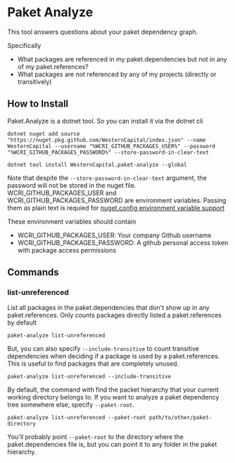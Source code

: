 # Paket Analyze


This tool answers questions about your paket dependency graph.

Specifically
- What packages are referenced in my paket.dependencies but not in any of my paket.references?
- What packages are not referenced by any of my projects (directly or transitively)

## How to Install

Paket.Analyze is a dotnet tool. So you can install it via the dotnet cli

```pwsh
dotnet nuget add source "https://nuget.pkg.github.com/WesternCapital/index.json" --name WesternCapital --username "%WCRI_GITHUB_PACKAGES_USER%" --password "%WCRI_GITHUB_PACKAGES_PASSWORD%" --store-password-in-clear-text

dotnet tool install WesternCapital.paket-analyze --global 
```

Note that despite the `--store-password-in-clear-text` argument, the password will not be stored in the nuget file. 
WCRI_GITHUB_PACKAGES_USER and WCRI_GITHUB_PACKAGES_PASSWORD are environment variables. 
Passing them as plain text is requied for [nuget.config environment variable support](https://learn.microsoft.com/en-us/nuget/reference/nuget-config-file#nugetconfig-environment-variable-support)

These environment variables should contain
- WCRI_GITHUB_PACKAGES_USER: Your company Github username
- WCRI_GITHUB_PACKAGES_PASSWORD: A github personal access token with package access permissions


## Commands

### list-unreferenced

List all packages in the paket.dependencies that don't show up in any paket.references. Only counts packages directly listed a paket.references by default
```pwsh
paket-analyze list-unreferenced
```

But, you can also specify `--include-transitive` to count transitive dependencies when deciding if a package is used by a paket.references. 
This is useful to find packages that are completely unused.

```pwsh
paket-analyze list-unreferenced --include-transitive
```

By default, the command with find the packet hierarchy that your current working directory belongs to.
If you want to analyze a paket dependency tree somewhere else, specify `--paket-root`.

```pwsh
paket-analyze list-unreferenced --paket-root path/to/other/paket-directory
```

You'll probably point `--paket-root` to the directory where the paket.dependencies file is, but you can point it to any folder in the paket hierarchy.
